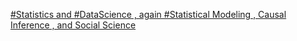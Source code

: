 [#Statistics and #DataScience , again   #Statistical Modeling , Causal Inference , and Social Science](https://qi.tc/qi/118140)